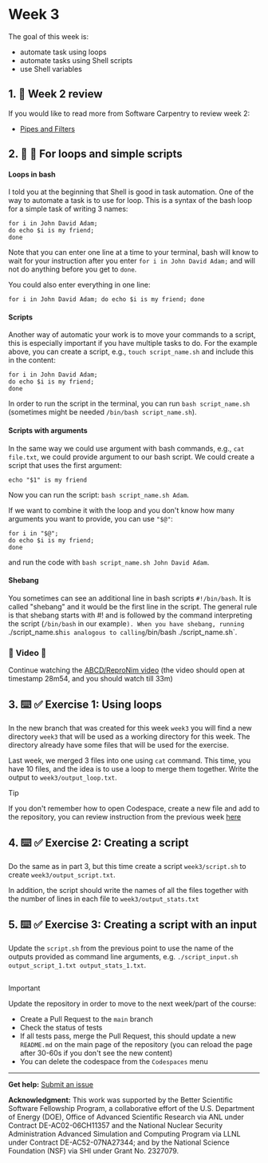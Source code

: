 <header>

<!--
  <<< Author notes: Course header >>>
  Read <https://skills.github.com/quickstart> for more information about how to build courses using this template.
  Include a 1280×640 image, course name in sentence case, and a concise description in emphasis.
  In your repository settings: enable template repository, add your 1280×640 social image, auto delete head branches.
  Next to "About", add description & tags; disable releases, packages, & environments.
  Add your open source license, GitHub uses the MIT license.
-->

</header>

<!--
  <<< Author notes: Step 3 >>>
  Start this step by acknowledging the previous step.
  Define terms and link to docs.github.com.
  TBD-step-3-notes.
-->

# Week 3

The goal of this week is:
- automate task using loops
- automate tasks using Shell scripts
- use Shell variables

## 1. :book: Week 2 review
If you would like to read more from Software Carpentry to review week 2:
- [Pipes and Filters](https://swcarpentry.github.io/shell-novice/04-pipefilter.html)


## 2. :book: :eyes: For loops and simple scripts

#### Loops in bash 
I told you at the beginning that Shell is good in task automation. One of the way to automate a task is to use for loop. This is a syntax of the bash loop for a simple task of writing 3 names:
```
for i in John David Adam;
do echo $i is my friend;
done
```
Note that you can enter one line at a time to your terminal, bash will know to wait for your instruction after you enter `for i in John David Adam;` and will not do anything before you get to `done`.

You could also enter everything in one line:
```
for i in John David Adam; do echo $i is my friend; done
```

#### Scripts
Another way of automatic your work is to move your commands to a script, this is especially important if you have multiple tasks to do. For the example above, you can create a script, e.g., `touch script_name.sh` and include this in the content:
```
for i in John David Adam;
do echo $i is my friend;
done
```
In order to run the script in the terminal, you can run `bash script_name.sh` (sometimes might be needed `/bin/bash script_name.sh`).

#### Scripts with arguments
In the same way we could use argument with bash commands, e.g., `cat file.txt`, we could provide argument to our bash script. We could create a script that uses the first argument:
```
echo "$1" is my friend
```
Now you can run the script: `bash script_name.sh Adam`.

If we want to combine it with the loop and you don't know how many arguments you want to provide, you can use `"$@"`:
```
for i in "$@";
do echo $i is my friend;
done
```
and run the code with `bash script_name.sh John David Adam`.

#### Shebang
You sometimes can see an additional line in bash scripts `#!/bin/bash`.
It is called "shebang" and it would be the first line in the script. 
The general rule is that shebang starts with #! and is followed by the command interpreting the script (`/bin/bash` in our example`).
When you have shebang, running `./script_name.sh` is analogous to calling `/bin/bash ./script_name.sh`.


### :eyes: **Video** :eyes:
Continue watching the [ABCD/ReproNim video](https://youtu.be/SyKmry47SsY?si=LBNjhN1olIAgDoEk&t=1734) (the video should open at timestamp 28m54, and you should watch till 33m)

## 3. :keyboard: :white_check_mark: Exercise 1: Using loops

In the new branch that was created for this week `week3` you will find a new directory `week3` that will be used as a working directory for this week. The directory already have some files that will be used for the exercise.

Last week, we merged 3 files into one using `cat` command. This time, you have 10 files, and the idea is to use a loop to merge them together. Write the output to  `week3/output_loop.txt`.

> [!TIP]
> If you don't remember how to open Codespace, create a new file and add to the repository, you can review instruction from the previous week [here](../week1/README.md)

## 4. :keyboard: :white_check_mark: Exercise 2: Creating a script

Do the same as in part 3, but this time create a script `week3/script.sh` to create `week3/output_script.txt`.

In addition, the script should write the names of all the files together with the number of lines in each file to `week3/output_stats.txt`

## 5. :keyboard: :white_check_mark: Exercise 3: Creating a script with an input

Update the `script.sh` from the previous point to use the name of the outputs provided as command line arguments, e.g. `./script_input.sh output_script_1.txt output_stats_1.txt`. 

##

> [!IMPORTANT]
> Update the repository in  order to move to the next week/part of the course:
>  - Create a Pull Request to the `main` branch
>  - Check the status of tests
>  - If all tests pass, merge the Pull Request, this should update a new `README.md` on the main page of the repository (you can reload the page after 30-60s if you don't see the new content)
>  - You can delete the codespace from the `Codespaces` menu

<footer>

<!--
  <<< Author notes: Footer >>>
  Add a link to get support, GitHub status page, code of conduct, license link.
-->

---

**Get help:** [Submit an issue](https://github.com/scientific-software-lessons/shell/issues)

**Acknowledgment:** This work was supported by the Better Scientific Software Fellowship Program, a collaborative effort of the U.S. Department of Energy (DOE), Office of Advanced Scientific Research via ANL under Contract DE-AC02-06CH11357 and the National Nuclear Security Administration Advanced Simulation and Computing Program via LLNL under Contract DE-AC52-07NA27344; and by the National Science Foundation (NSF) via SHI under Grant No. 2327079.

</footer>
